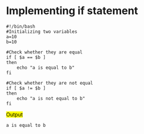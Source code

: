 # Implementing if statement

```
#!/bin/bash
#Initializing two variables
a=10
b=10

#Check whether they are equal
if [ $a == $b ]
then
    echo "a is equal to b"
fi

#Check whether they are not equal
if [ $a != $b ]
then
    echo "a is not equal to b"
fi
```

<Mark> Output </Mark>
```
a is equal to b
```